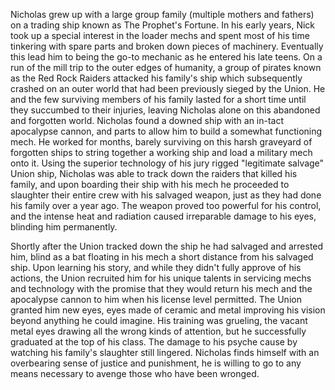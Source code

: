 Nicholas grew up with a large group family (multiple mothers and fathers) on a trading ship known as The Prophet's Fortune.  In his early years, Nick took up a special interest in the loader mechs and spent most of his time tinkering with spare parts and broken down pieces of machinery.  Eventually this lead him to being the go-to mechanic as he entered his late teens.  On a run of the mill trip to the outer edges of humanity, a group of pirates known as the Red Rock Raiders attacked his family's ship which subsequently crashed on an outer world that had been previously sieged by the Union.  He and the few surviving members of his family lasted for a short time until they succumbed to their injuries, leaving Nicholas alone on this abandoned and forgotten world.  Nicholas found a downed ship with an in-tact apocalypse cannon, and parts to allow him to build a somewhat functioning mech.  He worked for months, barely surviving on this harsh graveyard of forgotten ships to string together a working ship and load a military mech onto it.  Using the superior technology of his jury rigged "legitimate salvage" Union ship, Nicholas was able to track down the raiders that killed his family, and upon boarding their ship with his mech he proceeded to slaughter their entire crew with his salvaged weapon, just as they had done his family over a year ago.  The weapon proved too powerful for his control, and the intense heat and radiation caused irreparable damage to his eyes, blinding him permanently.

Shortly after the Union tracked down the ship he had salvaged and arrested him, blind as a bat floating in his mech a short distance from his salvaged ship.  Upon learning his story, and while they didn't fully approve of his actions, the Union recruited him for his unique talents in servicing mechs and technology with the promise  that they would return his mech and the apocalypse cannon to him when his license level permitted.  The Union granted him new eyes, eyes made of ceramic and metal improving his vision beyond anything he could imagine.  His training was grueling, the vacant metal eyes drawing all the wrong kinds of attention, but he successfully graduated at the top of his class.  The damage to his psyche cause by watching his family's slaughter still lingered.  Nicholas finds himself with an overbearing sense of justice and punishment, he is willing to go to any means necessary to avenge those who have been wronged.